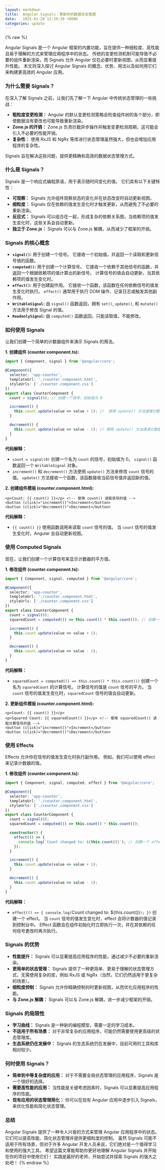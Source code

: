 ```yaml
---
layout: markdown
title:  Angular Signals：革新你的数据状态管理
date:   2025-03-20 13:39:39 +0800
categories: update
---
```


{% raw %}

Angular Signals 是一个 Angular 框架的内置功能，旨在提供一种细粒度、高性能且易于理解的方式来管理应用程序中的状态。 传统的变更检测机制可能导致不必要的组件重新渲染，而 Signals 允许 Angular 仅在必要时更新视图，从而显著提升性能。  本文将深入探讨 Angular Signals 的概念、优势、用法以及如何用它们来构建更高效的 Angular 应用。

### 为什么需要 Signals？

在深入了解 Signals 之前，让我们先了解一下 Angular 中传统状态管理的一些挑战：

*   **粗粒度变更检测：**  Angular 的默认变更检测策略会检查组件树的各个部分，即使数据没有更改也可能导致重新渲染。
*   **Zone.js 的开销：**  Zone.js 负责拦截异步操作并触发变更检测周期，这可能会引入不必要的性能开销。
*   **复杂性：** 使用 RxJS 和 NgRx 等库进行状态管理虽然强大，但也会增加应用程序的复杂性。

Signals 旨在解决这些问题，提供更精确和高效的数据状态管理方式。

### 什么是 Signals？

Signals 是一个响应式编程原语，用于表示随时间变化的值。  它们具有以下关键特性：

*   **可观察：**  Signals 允许组件观察状态的变化并在状态改变时自动更新视图。
*   **细粒度：**  Signals 仅在依赖的值发生变化时才触发更新，从而避免了不必要的重新渲染。
*   **反应式：**  Signals 可以组合在一起，形成复杂的依赖关系图，当依赖项的值发生变化时，这些关系会自动更新。
*   **独立于 Zone.js：** Signals 可以与 Zone.js 解耦，从而减少了框架的开销。

### Signals 的核心概念

*   **`signal()`:**  用于创建一个信号。  它接收一个初始值，并返回一个读取和更新信号值的函数。
*   **`computed()`:**  用于创建一个计算信号。  它接收一个依赖于其他信号的函数，并返回一个根据依赖项的值计算出的新信号。 计算信号的值会自动更新，当其依赖项的值发生变化时。
*   **`effect()`:**  用于创建副作用。  它接收一个函数，该函数在任何依赖信号的值发生变化时执行。  `effect()` 通常用于执行 DOM 操作、记录日志或触发其他副作用。
*   **`WritableSignal`:**  由 `signal()` 函数返回，拥有 `set()`, `update()`, 和 `mutate()` 方法用于修改 Signal 的值。
*   **`ReadonlySignal`:**  由 `computed()` 函数返回，只能读取值，不能修改。

### 如何使用 Signals

让我们创建一个简单的计数器组件来演示 Signals 的用法。

**1. 创建组件 (counter.component.ts):**

```typescript
import { Component, signal } from '@angular/core';

@Component({
  selector: 'app-counter',
  templateUrl: './counter.component.html',
  styleUrls: ['./counter.component.css']
})
export class CounterComponent {
  count = signal(0); // 创建一个信号，初始值为 0

  increment() {
    this.count.update(value => value + 1); //  使用 update() 方法递增计数器
  }

  decrement() {
    this.count.update(value => value - 1); // 使用 update() 方法递减计数器
  }
}
```

**代码解释：**

*   `count = signal(0)`  创建一个名为 `count` 的信号，初始值为 0。  `signal()` 函数返回一个 `WritableSignal` 对象。
*   `increment()` 和 `decrement()` 方法使用 `update()` 方法来修改 `count` 信号的值。  `update()` 方法接收一个函数，该函数接收当前信号值并返回新的值。

**2. 创建组件模板 (counter.component.html):**

```angular17html
<p>Count: {{ count() }}</p> <!-- 使用 count() 读取信号的值 -->
<button (click)="increment()">Increment</button>
<button (click)="decrement()">Decrement</button>
```

**代码解释：**

*   `{{ count() }}` 使用函数调用来读取 `count` 信号的值。  当 `count` 信号的值发生变化时，Angular 会自动更新视图。

### 使用 Computed Signals

现在，让我们创建一个计算信号来显示计数器的平方值。

**1. 修改组件 (counter.component.ts):**

```typescript
import { Component, signal, computed } from '@angular/core';

@Component({
  selector: 'app-counter',
  templateUrl: './counter.component.html',
  styleUrls: ['./counter.component.css']
})
export class CounterComponent {
  count = signal(0);
  squaredCount = computed(() => this.count() * this.count()); // 创建一个计算信号

  increment() {
    this.count.update(value => value + 1);
  }

  decrement() {
    this.count.update(value => value - 1);
  }
}
```

**代码解释：**

*   `squaredCount = computed(() => this.count() * this.count())`  创建一个名为 `squaredCount` 的计算信号。  计算信号的值是 `count` 信号的平方。  当 `count` 信号的值发生变化时，`squaredCount` 信号的值会自动更新。

**2. 更新组件模板 (counter.component.html):**

```angular17html
<p>Count: {{ count() }}</p>
<p>Squared Count: {{ squaredCount() }}</p> <!-- 使用 squaredCount() 读取计算信号的值 -->
<button (click)="increment()">Increment</button>
<button (click)="decrement()">Decrement</button>
```

### 使用 Effects

Effects 允许你在信号的值发生变化时执行副作用。  例如，我们可以使用 effect 来记录计数器的值。

**1. 修改组件 (counter.component.ts):**

```typescript
import { Component, signal, computed, effect } from '@angular/core';

@Component({
  selector: 'app-counter',
  templateUrl: './counter.component.html',
  styleUrls: ['./counter.component.css']
})
export class CounterComponent {
  count = signal(0);
  squaredCount = computed(() => this.count() * this.count());

  constructor() {
    effect(() => {
      console.log(`Count changed to: ${this.count()}`); // 创建一个 effect
    });
  }

  increment() {
    this.count.update(value => value + 1);
  }

  decrement() {
    this.count.update(value => value - 1);
  }
}
```

**代码解释：**

*   `effect(() => { console.log(`Count changed to: ${this.count()}`); })` 创建一个 effect。  当 `count` 信号的值发生变化时，effect 会将计数器的值记录到控制台中。  Effect 函数会在组件初始化时立即执行一次，并在其依赖的任何信号更改时再次执行。

### Signals 的优势

*   **性能提升：**  Signals 可以显著提高应用程序的性能，通过减少不必要的重新渲染。
*   **更简单的状态管理：**  Signals 提供了一种更简单、更易于理解的状态管理方式，无需使用复杂的库，例如 RxJS 或 NgRx（当然，它们仍然适用于更复杂的场景）。
*   **细粒度控制：**  Signals 允许你精确控制何时更新视图，从而优化应用程序的性能。
*   **与 Zone.js 解耦：**  Signals 可以与 Zone.js 解耦，进一步减少框架的开销。

### Signals 的局限性

*   **学习曲线：**  Signals 是一种新的编程模型，需要一定的学习成本。
*   **不适用于所有场景：**  对于非常复杂的应用程序，可能仍然需要使用更高级的状态管理库。
*   **生态系统仍在发展中：**  Signals 的生态系统仍在发展中，目前可用的工具和库相对较少。

### 何时使用 Signals？

*   **简单到中等复杂度的应用：**  对于不需要全局状态管理的应用程序，Signals 是一个很好的选择。
*   **需要高性能的应用：**  当性能是关键考虑因素时，Signals 可以显著提高应用程序的性能。
*   **现有应用的状态管理简化：** 你可以在现有 Angular 应用中逐步引入 Signals，来优化性能和简化状态管理。

### 总结

Angular Signals 提供了一种令人兴奋的方式来管理 Angular 应用程序中的状态。  它们可以提高性能、简化状态管理并提供更细粒度的控制。  虽然 Signals 可能不适用于所有场景，但对于许多 Angular 开发人员来说，它们绝对是一个值得学习和使用的强大工具。  希望这篇文章能帮助你更好地理解 Angular Signals 并开始在你的项目中使用它们！ 实践是最好的老师，开始尝试并探索 Signals 的强大之处吧！
{% endraw %}